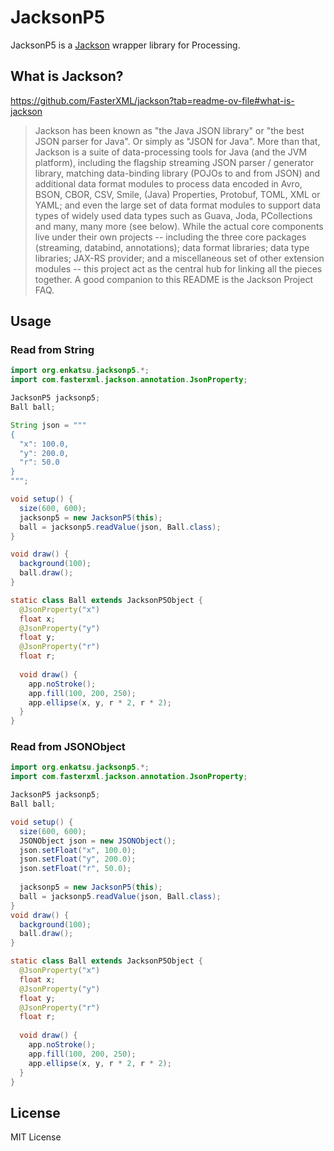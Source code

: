 # JacksonP5

JacksonP5 is a [Jackson](https://github.com/FasterXML/jackson) wrapper library for Processing.

## What is Jackson?

https://github.com/FasterXML/jackson?tab=readme-ov-file#what-is-jackson

> Jackson has been known as "the Java JSON library" or "the best JSON parser for Java". Or simply as "JSON for Java".
More than that, Jackson is a suite of data-processing tools for Java (and the JVM platform), including the flagship streaming JSON parser / generator library, matching data-binding library (POJOs to and from JSON) and additional data format modules to process data encoded in Avro, BSON, CBOR, CSV, Smile, (Java) Properties, Protobuf, TOML, XML or YAML; and even the large set of data format modules to support data types of widely used data types such as Guava, Joda, PCollections and many, many more (see below).
While the actual core components live under their own projects -- including the three core packages (streaming, databind, annotations); data format libraries; data type libraries; JAX-RS provider; and a miscellaneous set of other extension modules -- this project act as the central hub for linking all the pieces together.
A good companion to this README is the Jackson Project FAQ.

## Usage

### Read from String

```java
import org.enkatsu.jacksonp5.*;
import com.fasterxml.jackson.annotation.JsonProperty;

JacksonP5 jacksonp5;
Ball ball;

String json = """
{
  "x": 100.0,
  "y": 200.0,
  "r": 50.0
}
""";

void setup() {
  size(600, 600);
  jacksonp5 = new JacksonP5(this);
  ball = jacksonp5.readValue(json, Ball.class);
}

void draw() {
  background(100);
  ball.draw();
}

static class Ball extends JacksonP5Object {
  @JsonProperty("x")
  float x;
  @JsonProperty("y")
  float y;
  @JsonProperty("r")
  float r;
  
  void draw() {
    app.noStroke();
    app.fill(100, 200, 250);
    app.ellipse(x, y, r * 2, r * 2);
  }
}
```

### Read from JSONObject

```java
import org.enkatsu.jacksonp5.*;
import com.fasterxml.jackson.annotation.JsonProperty;

JacksonP5 jacksonp5;
Ball ball;

void setup() {
  size(600, 600);
  JSONObject json = new JSONObject();
  json.setFloat("x", 100.0);
  json.setFloat("y", 200.0);
  json.setFloat("r", 50.0);
  
  jacksonp5 = new JacksonP5(this);
  ball = jacksonp5.readValue(json, Ball.class);
}
void draw() {
  background(100);
  ball.draw();
}

static class Ball extends JacksonP5Object {
  @JsonProperty("x")
  float x;
  @JsonProperty("y")
  float y;
  @JsonProperty("r")
  float r;
  
  void draw() {
    app.noStroke();
    app.fill(100, 200, 250);
    app.ellipse(x, y, r * 2, r * 2);
  }
}
```

## License

MIT License
